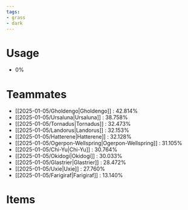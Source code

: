 ```yaml
---
tags:
- grass
- dark
---
```

# Usage
- 0%
# Teammates
- [[2025-01-05/Gholdengo|Gholdengo]] : 42.814%
- [[2025-01-05/Ursaluna|Ursaluna]] : 38.758%
- [[2025-01-05/Tornadus|Tornadus]] : 32.473%
- [[2025-01-05/Landorus|Landorus]] : 32.153%
- [[2025-01-05/Hatterene|Hatterene]] : 32.128%
- [[2025-01-05/Ogerpon-Wellspring|Ogerpon-Wellspring]] : 31.105%
- [[2025-01-05/Chi-Yu|Chi-Yu]] : 30.764%
- [[2025-01-05/Okidogi|Okidogi]] : 30.033%
- [[2025-01-05/Glastrier|Glastrier]] : 28.472%
- [[2025-01-05/Uxie|Uxie]] : 27.760%
- [[2025-01-05/Farigiraf|Farigiraf]] : 13.140%
# Items